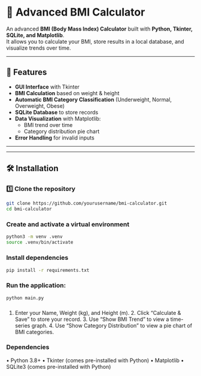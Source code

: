 # 🧮 Advanced BMI Calculator

An advanced **BMI (Body Mass Index) Calculator** built with **Python, Tkinter, SQLite, and Matplotlib**.  
It allows you to calculate your BMI, store results in a local database, and visualize trends over time.

---

## 🚀 Features
- **GUI Interface** with Tkinter
- **BMI Calculation** based on weight & height
- **Automatic BMI Category Classification** (Underweight, Normal, Overweight, Obese)
- **SQLite Database** to store records
- **Data Visualization** with Matplotlib:
  - BMI trend over time
  - Category distribution pie chart
- **Error Handling** for invalid inputs

---
---

## 🛠 Installation

### 1️⃣ Clone the repository
```bash
git clone https://github.com/yourusername/bmi-calculator.git
cd bmi-calculator
```
### Create and activate a virtual environment
```bash
python3 -m venv .venv
source .venv/bin/activate   
```
###  Install dependencies
```bash
pip install -r requirements.txt
```
### Run the application:
```bash
python main.py
```
###
  1.	Enter your Name, Weight (kg), and Height (m).
	2.	Click “Calculate & Save” to store your record.
	3.	Use “Show BMI Trend” to view a time-series graph.
	4.	Use “Show Category Distribution” to view a pie chart of BMI categories.
### Dependencies
•	Python 3.8+
	•	Tkinter (comes pre-installed with Python)
	•	Matplotlib
	•	SQLite3 (comes pre-installed with Python)


